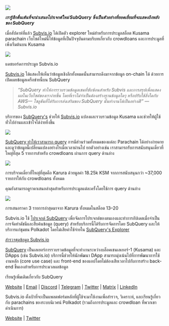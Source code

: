
![](https://miro.medium.com/max/1400/1*C4rjs3vpR6TUCOqwF3L39g.png)

**_เรารู้สึกตื่นเต้นที่จะนำเสนอโปรเจกต์ใหม่ SubQuery ซึ่งเป็นตัวอย่างที่ยอดเยี่ยมที่จะแสดงถึงพลังของ SubQuery_**

เมื่อสัปดาห์ที่แล้ว [Subvis.io](https://www.subvis.io/) ได้เปิดตัว explorer ใหม่สำหรับการประมูลสล็อต Kusama parachain เว็บไซต์ใหม่นี้ให้ข้อมูลที่เป็นปัจจุบันตามบริบทเกี่ยวกับ crowdloans และการประมูลที่เพิ่งเริ่มต้นบน Kusama


![](https://miro.medium.com/max/1400/1*iHO4P9JcW-Gt7GxqwXxa3g.png)

แดชบอร์ดการประมูล Subvis.io

[Subvis.io](https://www.subvis.io/) ได้แสดงให้เห็นว่าข้อมูลเชิงลึกทั้งหมดนั้นสามารถดึงมาจากข้อมูล on-chain ได้ ด้วยการเปิดเผยข้อมูลเครือข่ายนี้บน SubQuery

> _“SubQuery ทำให้การรวบรวมข้อมูลเชนที่ซับซ้อนสำหรับ Subvis และการสรุปเพื่อแสดงผลในเว็บไซต์ของเราง่ายขึ้น โดยที่เราไม่จำเป็นต้องสร้างฐานข้อมูลใดๆ หรือปรับใช้สิ่งใดกับ AWS— โซลูชันที่ได้รับการส่งเสริมของ SubQuery นั้นทำงานได้เป็นอย่างดี!” — Subvis.io_

บริการของ [SubQuery's](https://subquery.network/) ช่วยให้ [Subvis.io](https://www.subvis.io/) แปลงและรวบรวมข้อมูล Kusama และช่วยให้ผู้ใช้ทั่วไปอ่านและเข้าใจได้ง่ายยิ่งขึ้น

![](https://miro.medium.com/max/1400/1*0W6n5vW1yHc3MjfzgsCFZw.png)

[SubQuery ทำให้เราสามารถ query](https://explorer.subquery.network/subquery/subvis-io/kusama-auction) การมีส่วนร่วมทั้งหมดของแต่ละ Parachain ได้อย่างง่ายดาย และดูว่าข้อมูลนี้เปลี่ยนแปลงอย่างไรเมื่อเวลาผ่านไป ยกตัวอย่างเช่น เราสามารถรับการสนับสนุนเดี่ยวที่ใหญ่ที่สุด 5 รายการสำหรับ crowdloans ผ่านการ query ด้านล่าง

![](https://miro.medium.com/max/1400/1*4509Ki-4lxJyz1kdm6E5PA.png)

การบริจาคเดี่ยวที่ใหญ่ที่สุดคือ Karura ด้วยมูลค่า 18.25k KSM จากการสนับสนุนกว่า ~37,000 รายการให้กับ crowdloans ทั้งหมด

คุณยังสามารถดูราคาเสนอล่าสุดสำหรับการประมูลแต่ละครั้งโดยใช้การ query ด้านล่าง

![](https://miro.medium.com/max/1400/1*M0nrOoms7fNEm-qfBZsJEA.png)

การเสนอราคา 3 รายการล่าสุดมาจาก Karura ทั้งหมดในสล็อต 13–20

Subvis.io ใช้ [โปรเจกต์ SubQuery](https://project.subquery.network/) เพื่อจัดการโปรเจกต์ของตนเองและทำการอัปเดตเมื่อจำเป็น การจัดทำดัชนีและสืบค้นข้อมูล (query) สำหรับบริการนี้ได้รับการจัดการโดย SubQuery และให้บริการแก่ชุมชน Polkadot โดยไม่เสียค่าใช้จ่ายใน [SubQuery's Explorer](https://explorer.subquery.network/)

[สำรวจชุดข้อมูล Subvis.io](https://explorer.subquery.network/subquery/subvis-io/kusama-auction)

[SubQuery](https://subquery.network/) เป็นเลเยอร์การรวบรวมข้อมูลที่จะทำงานระหว่างบล็อคเชนเลเยอร์-1 (Kusama) และ DApps (เช่น Subvis.io) บริการนี้ช่วยให้นักพัฒนา DApp สามารถมุ่งเน้นไปที่การพัฒนาการใช้งานหลัก (core use case) และ front-end ของแอปโดยไม่ต้องเสียเวลาไปกับการสร้าง back-end ขึ้นเองสำหรับการประมวลผลข้อมูล

เรียนรู้เพิ่มเติมเกี่ยวกับ SubQuery

[Website](https://subquery.network/) | [Email](mailto:hello@subquery.network) | [Discord](https://discord.com/invite/78zg8aBSMG) | [Telegram](https://t.me/subquerynetwork) | [Twitter](https://twitter.com/subquerynetwork) | [Matrix](https://matrix.to/#/#subquery:matrix.org) | [LinkedIn](https://www.linkedin.com/company/subquery)

Subvis.io ตั้งเป้าที่จะเป็นแพลตฟอร์มหลักที่ผู้ใช้จะมาใช้งานเพื่อสำรวจ,  วิเคราะห์, และเรียนรู้เกี่ยวกับ parachains ของระบบนิเวศน์ Polkadot  (รวมถึงการประมูลและ crowdloan ที่พวกเขาดำเนินการ)

[Website](https://www.subvis.io/) | [Twitter](https://twitter.com/subvisioapp)